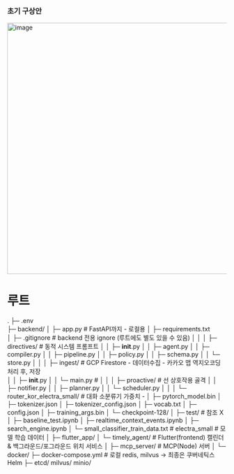 ### 초기 구상안
<img width="1564" height="575" alt="image" src="https://github.com/user-attachments/assets/36e8bc6d-4715-4634-addb-2b096951beb0" />

# 루트
.
├─ .env  
├─ backend/
│  ├─ app.py                    # FastAPI까지 - 로컬용 
│  ├─ requirements.txt         
│  ├─ .gitignore                # backend 전용 ignore (루트에도 별도 있을 수 있음)
│  │
│  ├─ directives/ # 동적 시스템 프롬프트 
│  │  ├─ __init__.py
│  │  ├─ agent.py
│  │  ├─ compiler.py
│  │  ├─ pipeline.py
│  │  ├─ policy.py
│  │  ├─ schema.py
│  │  └─ store.py
│  │
│  ├─ ingest/ # GCP Firestore - 데이터수집 - 카카오 맵 역지오코딩 처리 후, 저장  
│  │  ├─ __init__.py
│  │  └─ main.py # 
│  │
│  ├─ proactive/ # 선 상호작용 골격 
│  │  ├─ notifier.py
│  │  ├─ planner.py
│  │  └─ scheduler.py
│  │
│  └─ router_kor_electra_small/   # 대화 소분류기 가중치 - 
│     ├─ pytorch_model.bin
│     ├─ tokenizer.json
│     ├─ tokenizer_config.json
│     ├─ vocab.txt
│     ├─ config.json
│     ├─ training_args.bin
│     └─ checkpoint-128/
│
├─ test/ # 참조 X
│  ├─ baseline_test.ipynb
│  ├─ realtime_context_events.ipynb
│  ├─ search_engine.ipynb
│  └─ small_classifier_train_data.txt # electra_small # 모델 학습 데이터 
│
├─ flutter_app/
│  └─ timely_agent/               # Flutter(frontend) 캘린더 & 백그라운드/포그라운드 위치 서비스 
│
├─ mcp_server/                    # MCP(Node) 서버
│
└─ docker/
   ├─ docker-compose.yml          # 로컬 redis, milvus -> 최종은 쿠버네틱스 Helm 
   ├─ etcd/  milvus/  minio/ 

